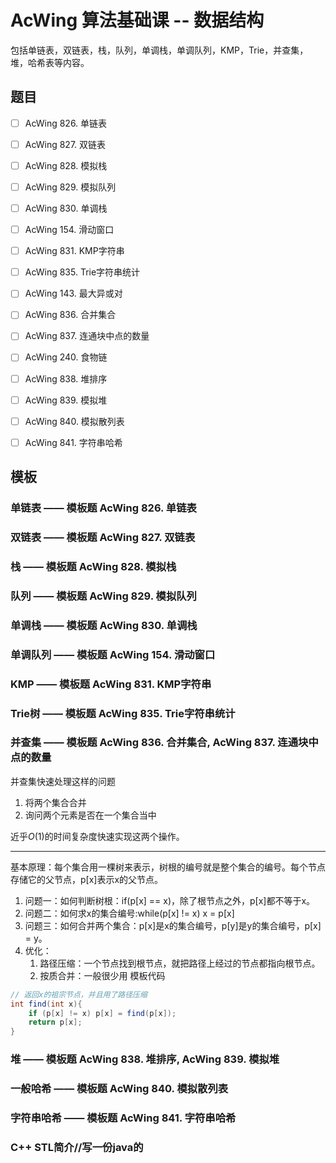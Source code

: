 # AcWing 算法基础课 -- 数据结构

包括单链表，双链表，栈，队列，单调栈，单调队列，KMP，Trie，并查集，堆，哈希表等内容。

## 题目


- [ ] AcWing 826. 单链表
- [ ] AcWing 827. 双链表
- [ ] AcWing 828. 模拟栈
- [ ] AcWing 829. 模拟队列
- [ ] AcWing 830. 单调栈
- [ ] AcWing 154. 滑动窗口
- [ ] AcWing 831. KMP字符串
- [ ] AcWing 835. Trie字符串统计
- [ ] AcWing 143. 最大异或对
- [ ] AcWing 836. 合并集合
- [ ] AcWing 837. 连通块中点的数量
- [ ] AcWing 240. 食物链
- [ ] AcWing 838. 堆排序
- [ ] AcWing 839. 模拟堆
- [ ] AcWing 840. 模拟散列表
- [ ] AcWing 841. 字符串哈希


## 模板

### 单链表 —— 模板题 AcWing 826. 单链表
### 双链表 —— 模板题 AcWing 827. 双链表
### 栈 —— 模板题 AcWing 828. 模拟栈
### 队列 —— 模板题 AcWing 829. 模拟队列
### 单调栈 —— 模板题 AcWing 830. 单调栈
### 单调队列 —— 模板题 AcWing 154. 滑动窗口
### KMP —— 模板题 AcWing 831. KMP字符串
### Trie树 —— 模板题 AcWing 835. Trie字符串统计
### 并查集 —— 模板题 AcWing 836. 合并集合, AcWing 837. 连通块中点的数量
并查集快速处理这样的问题
1. 将两个集合合并
2. 询问两个元素是否在一个集合当中

近乎$O(1)$的时间复杂度快速实现这两个操作。

---

基本原理：每个集合用一棵树来表示，树根的编号就是整个集合的编号。每个节点存储它的父节点，p[x]表示x的父节点。
1. 问题一：如何判断树根：if(p[x] == x)，除了根节点之外，p[x]都不等于x。
2. 问题二：如何求x的集合编号:while(p[x] != x) x = p[x]
3. 问题三：如何合并两个集合：p[x]是x的集合编号，p[y]是y的集合编号，p[x] = y。
4. 优化：
   1. 路径压缩：一个节点找到根节点，就把路径上经过的节点都指向根节点。
   2. 按质合并：一般很少用
模板代码
```java
// 返回x的祖宗节点，并且用了路径压缩
int find(int x){
    if (p[x] != x) p[x] = find(p[x]);
    return p[x];
} 
```
### 堆 —— 模板题 AcWing 838. 堆排序, AcWing 839. 模拟堆
### 一般哈希 —— 模板题 AcWing 840. 模拟散列表
### 字符串哈希 —— 模板题 AcWing 841. 字符串哈希
### C++ STL简介//写一份java的